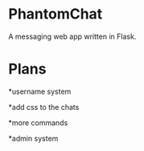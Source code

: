 # PhantomChat
A messaging web app written in Flask.

# Plans

*username system

*add css to the chats

*more commands

*admin system
